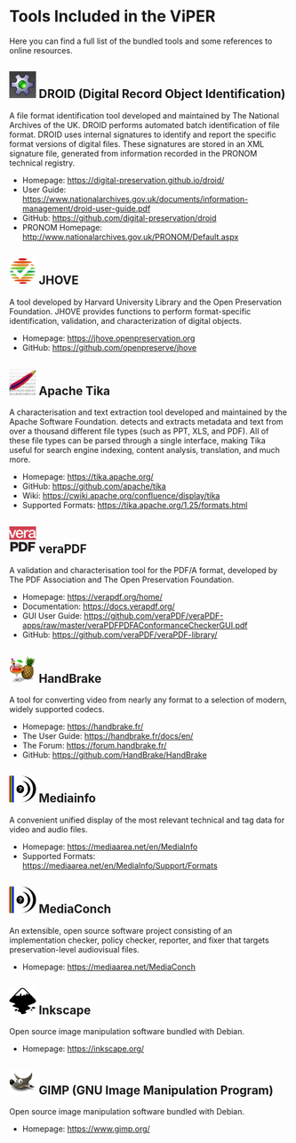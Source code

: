 # Tools Included in the ViPER

Here you can find a full list of the bundled tools and some references to online resources.

## ![DROID icon](../assets/img/icons/droid.png "DROID icon") DROID (Digital Record Object Identification)

A file format identification tool developed and maintained by The National Archives of the UK.
DROID performs automated batch identification of file format. DROID uses internal signatures
to identify and report the specific format versions of digital files. These signatures are stored in an XML signature file, generated from information recorded in the PRONOM technical registry.

- Homepage: <https://digital-preservation.github.io/droid/>
- User Guide: <https://www.nationalarchives.gov.uk/documents/information-management/droid-user-guide.pdf>
- GitHub: <https://github.com/digital-preservation/droid>
- PRONOM Homepage: <http://www.nationalarchives.gov.uk/PRONOM/Default.aspx>

## ![JHOVE icon](../assets/img/icons/jhove.png "JHOVE icon") JHOVE

A tool developed by Harvard University Library and the Open Preservation Foundation.
JHOVE provides functions to perform format-specific identification, validation, and characterization of digital objects.

- Homepage: <https://jhove.openpreservation.org>
- GitHub: <https://github.com/openpreserve/jhove>

## ![Tika icon](../assets/img/icons/tika.jpg "Tika icon") Apache Tika

A characterisation and text extraction tool developed and maintained by the Apache Software Foundation.
detects and extracts metadata and text from over a thousand different file types (such as PPT, XLS, and PDF). All of these file types can be parsed through a single interface, making Tika useful for search engine indexing, content analysis, translation, and much more.

- Homepage: <https://tika.apache.org/>
- GitHub: <https://github.com/apache/tika>
- Wiki: <https://cwiki.apache.org/confluence/display/tika>
- Supported Formats: <https://tika.apache.org/1.25/formats.html>

## ![veraPDF icon](../assets/img/icons/verapdf.png "veraPDF icon") veraPDF

A validation and characterisation tool for the PDF/A format, developed by The PDF Association and The Open Preservation Foundation.

- Homepage: <https://verapdf.org/home/>
- Documentation: <https://docs.verapdf.org/>
- GUI User Guide: <https://github.com/veraPDF/veraPDF-apps/raw/master/veraPDFPDFAConformanceCheckerGUI.pdf>
- GitHub: <https://github.com/veraPDF/veraPDF-library/>

## ![HandBrake icon](../assets/img/icons/handbrake.png "HandBrake icon") HandBrake

A tool for converting video from nearly any format to a selection of modern, widely supported codecs.

- Homepage: <https://handbrake.fr/>
- The User Guide: <https://handbrake.fr/docs/en/>
- The Forum: <https://forum.handbrake.fr/>
- GitHub: <https://github.com/HandBrake/HandBrake>

## ![Mediainfo icon](../assets/img/icons/mediainfo.png "Mediainfo icon") Mediainfo

A convenient unified display of the most relevant technical and tag data for video and audio files.

- Homepage: <https://mediaarea.net/en/MediaInfo>
- Supported Formats: <https://mediaarea.net/en/MediaInfo/Support/Formats>

## ![MediaConch icon](../assets/img/icons/mediainfo.png "Mediaconch icon") MediaConch

An extensible, open source software project consisting of an implementation checker, policy checker, reporter, and fixer that targets preservation-level audiovisual files.

- Homepage: <https://mediaarea.net/MediaConch>

## ![Inkscape icon](../assets/img/icons/inkscape.png "Inkscape icon") Inkscape

Open source image manipulation software bundled with Debian.

- Homepage: <https://inkscape.org/>

## ![GIMP icon](../assets/img/icons/gimp.png "Inkscape icon") GIMP (GNU Image Manipulation Program)

Open source image manipulation software bundled with Debian.

- Homepage: <https://www.gimp.org/>
